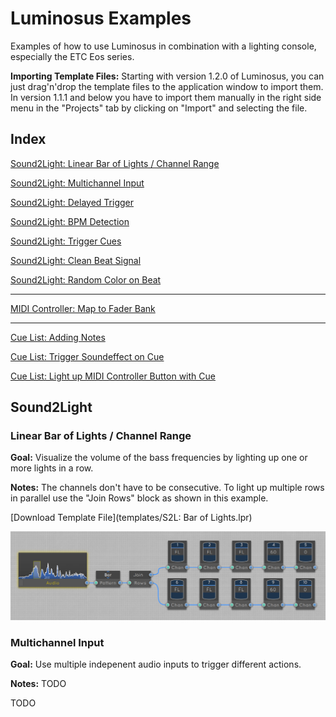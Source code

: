 # Luminosus Examples

Examples of how to use Luminosus in combination with a lighting console, especially the ETC Eos series.

**Importing Template Files:** Starting with version 1.2.0 of Luminosus, you can just drag'n'drop the template files to the application window to import them. In version 1.1.1 and below you have to import them manually in the right side menu in the "Projects" tab by clicking on "Import" and selecting the file.

## Index

[Sound2Light: Linear Bar of Lights / Channel Range]()

[Sound2Light: Multichannel Input]()

[Sound2Light: Delayed Trigger]()

[Sound2Light: BPM Detection]()

[Sound2Light: Trigger Cues]()

[Sound2Light: Clean Beat Signal]()

[Sound2Light: Random Color on Beat]()

---

[MIDI Controller: Map to Fader Bank]()

---

[Cue List: Adding Notes]()

[Cue List: Trigger Soundeffect on Cue]()

[Cue List: Light up MIDI Controller Button with Cue]()


## Sound2Light

### Linear Bar of Lights / Channel Range

**Goal:** Visualize the volume of the bass frequencies by lighting up one or more lights in a row.

**Notes:** The channels don't have to be consecutive. To light up multiple rows in parallel use the "Join Rows" block as shown in this example.

[Download Template File](templates/S2L: Bar of Lights.lpr)

![Screenshot](images/s2l_bar_of_lights.png)

### Multichannel Input

**Goal:** Use multiple indepenent audio inputs to trigger different actions.

**Notes:** TODO

TODO






